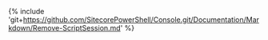 {% include 'git+https://github.com/SitecorePowerShell/Console.git/Documentation/Markdown/Remove-ScriptSession.md' %}
